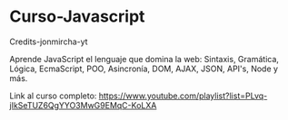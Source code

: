 # Curso-Javascript

Credits-jonmircha-yt

Aprende JavaScript el lenguaje que domina la web: Sintaxis, Gramática, Lógica, EcmaScript, POO, Asincronía, DOM, AJAX, JSON, API's, Node y más.

Link al curso completo: https://www.youtube.com/playlist?list=PLvq-jIkSeTUZ6QgYYO3MwG9EMqC-KoLXA
